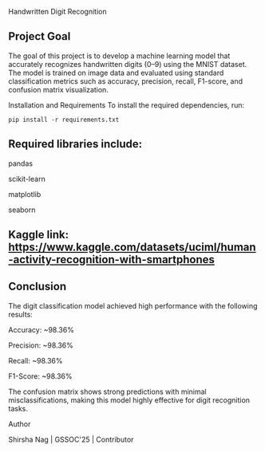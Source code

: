 Handwritten Digit Recognition

## Project Goal

The goal of this project is to develop a machine learning model that accurately recognizes handwritten digits (0–9) using the MNIST dataset. The model is trained on image data and evaluated using standard classification metrics such as accuracy, precision, recall, F1-score, and confusion matrix visualization.

Installation and Requirements
To install the required dependencies, run:

`pip install -r requirements.txt`

## Required libraries include:

pandas

scikit-learn

matplotlib

seaborn

## Kaggle link: https://www.kaggle.com/datasets/uciml/human-activity-recognition-with-smartphones

## Conclusion
The digit classification model achieved high performance with the following results:

Accuracy: ~98.36%

Precision: ~98.36%

Recall: ~98.36%

F1-Score: ~98.36%

The confusion matrix shows strong predictions with minimal misclassifications, making this model highly effective for digit recognition tasks.

Author

Shirsha Nag | GSSOC'25 | Contributor
